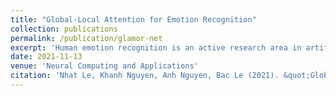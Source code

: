 ```yaml
---
title: "Global-Local Attention for Emotion Recognition"
collection: publications
permalink: /publication/glamor-net
excerpt: 'Human emotion recognition is an active research area in artificial intelligence and has made substantial progress over the past few years. Many recent works mainly focus on facial regions to infer human affection, while the surrounding context information is not effectively utilized. In this paper, we proposed a new deep network to effectively recognize human emotions using a novel global-local attention mechanism. Our network is designed to extract features from both facial and context regions independently, then learn them together using the attention module. In this way, both the facial and contextual information is used to infer human emotions, therefore enhancing the discrimination of the classifier. The intensive experiments show that our method surpasses the current state-of-the-art methods on recent emotion datasets by a fair margin. Qualitatively, our global-local attention module can extract more meaningful attention maps than previous methods. The source code and trained model of our network are available at https://github.com/minhnhatvt/glamor-net.'
date: 2021-11-13
venue: 'Neural Computing and Applications'
citation: 'Nhat Le, Khanh Nguyen, Anh Nguyen, Bac Le (2021). &quot;Global-Local Attention for Emotion Recognition.&quot; <i>Neural Computing and Applications</i>.'
---
```

